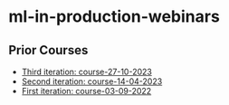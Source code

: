 # ml-in-production-webinars

## Prior Courses

- [Third iteration: course-27-10-2023](https://github.com/truskovskiyk/ml-in-production-webinars)
- [Second iteration: course-14-04-2023](https://github.com/truskovskiyk/ml-in-production-webinars/tree/course-14-04-2023)
- [First iteration: course-03-09-2022](https://github.com/truskovskiyk/ml-in-production-webinars/tree/course-03-09-2022)